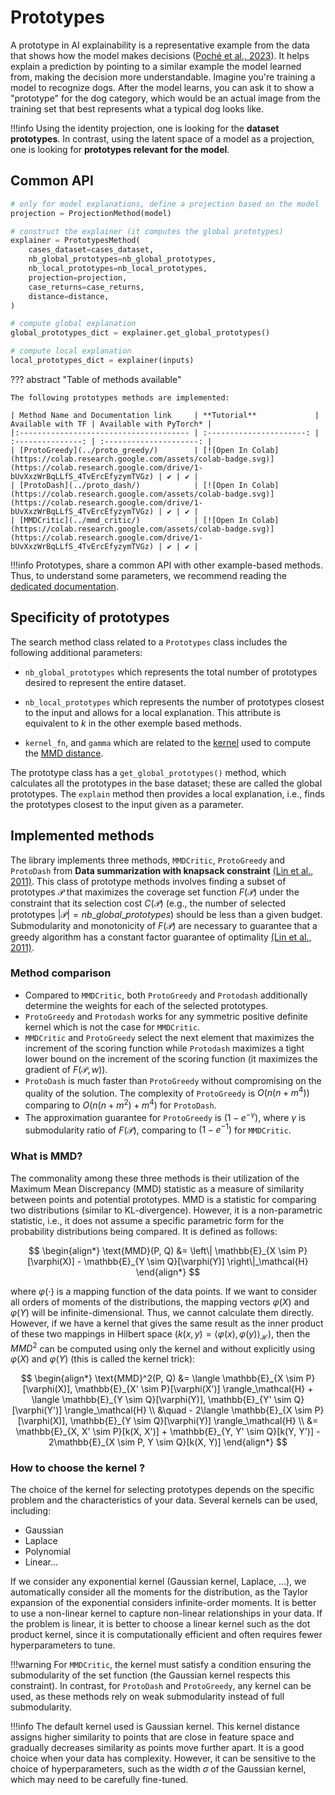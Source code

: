 # Prototypes
A prototype in AI explainability is a representative example from the data that shows how the model makes decisions ([Poché et al., 2023](https://hal.science/hal-04117520/document)). It helps explain a prediction by pointing to a similar example the model learned from, making the decision more understandable. Imagine you're training a model to recognize dogs. After the model learns, you can ask it to show a "prototype" for the dog category, which would be an actual image from the training set that best represents what a typical dog looks like.

!!!info
    Using the identity projection, one is looking for the **dataset prototypes**. In contrast, using the latent space of a model as a projection, one is looking for **prototypes relevant for the model**.

## Common API ##

```python
# only for model explanations, define a projection based on the model
projection = ProjectionMethod(model)

# construct the explainer (it computes the global prototypes)
explainer = PrototypesMethod(
    cases_dataset=cases_dataset, 
    nb_global_prototypes=nb_global_prototypes,
    nb_local_prototypes=nb_local_prototypes,
    projection=projection,
    case_returns=case_returns,
    distance=distance,
)

# compute global explanation
global_prototypes_dict = explainer.get_global_prototypes()

# compute local explanation
local_prototypes_dict = explainer(inputs)

```

??? abstract "Table of methods available"

    The following prototypes methods are implemented:

    | Method Name and Documentation link     | **Tutorial**             | Available with TF | Available with PyTorch* |
    |:-------------------------------------- | :----------------------: | :---------------: | :---------------------: |
    | [ProtoGreedy](../proto_greedy/)        | [![Open In Colab](https://colab.research.google.com/assets/colab-badge.svg)](https://colab.research.google.com/drive/1-bUvXxzWrBqLLfS_4TvErcEfyzymTVGz) | ✔ | ✔ |
    | [ProtoDash](../proto_dash/)            | [![Open In Colab](https://colab.research.google.com/assets/colab-badge.svg)](https://colab.research.google.com/drive/1-bUvXxzWrBqLLfS_4TvErcEfyzymTVGz) | ✔ | ✔ |
    | [MMDCritic](../mmd_critic/)            | [![Open In Colab](https://colab.research.google.com/assets/colab-badge.svg)](https://colab.research.google.com/drive/1-bUvXxzWrBqLLfS_4TvErcEfyzymTVGz) | ✔ | ✔ |

!!!info
    Prototypes, share a common API with other example-based methods. Thus, to understand some parameters, we recommend reading the [dedicated documentation](../../api_example_based/).

## Specificity of prototypes
 
The search method class related to a `Prototypes` class includes the following additional parameters:  

- `nb_global_prototypes` which represents the total number of prototypes desired to represent the entire dataset. 
- `nb_local_prototypes` which represents the number of prototypes closest to the input and allows for a local explanation. This attribute is equivalent to $k$ in the other exemple based methods.

- `kernel_fn`, and `gamma` which are related to the [kernel](#how-to-choose-the-kernel) used to compute the [MMD distance](#what-is-mmd).

The prototype class has a `get_global_prototypes()` method, which calculates all the prototypes in the base dataset; these are called the global prototypes. The `explain` method then provides a local explanation, i.e., finds the prototypes closest to the input given as a parameter.

## Implemented methods

The library implements three methods, `MMDCritic`, `ProtoGreedy` and `ProtoDash` from **Data summarization with knapsack constraint** [(Lin et al., 2011)](https://aclanthology.org/P11-1052.pdf). This class of prototype methods involves finding a subset of prototypes $\mathcal{P}$ that maximizes the coverage set function $F(\mathcal{P})$ under the constraint that its selection cost $C(\mathcal{P})$ (e.g., the number of selected prototypes $|\mathcal{P}|= nb\_global\_prototypes$) should be less than a given budget. 
Submodularity and monotonicity of $F(\mathcal{P})$ are necessary to guarantee that a greedy algorithm has a constant factor guarantee of optimality [(Lin et al., 2011)](https://aclanthology.org/P11-1052.pdf).

### Method comparison

- Compared to `MMDCritic`, both `ProtoGreedy` and `Protodash` additionally determine the weights for each of the selected prototypes. 
- `ProtoGreedy` and `Protodash` works for any symmetric positive definite kernel which is not the case for `MMDCritic`. 
- `MMDCritic` and `ProtoGreedy` select the next element that maximizes the increment of the scoring function while `Protodash` maximizes a tight lower bound on the increment of the scoring function (it maximizes the gradient of $F(\mathcal{P},w)$).
- `ProtoDash` is much faster than `ProtoGreedy` without compromising on the quality of the solution. The complexity of `ProtoGreedy` is $O(n(n+m^4))$ comparing to $O(n(n+m^2)+m^4)$ for `ProtoDash`. 
- The approximation guarantee for `ProtoGreedy` is $(1-e^{-\gamma})$, where $\gamma$ is submodularity ratio of $F(\mathcal{P})$, comparing to $(1-e^{-1})$ for `MMDCritic`.

### What is MMD?

The commonality among these three methods is their utilization of the Maximum Mean Discrepancy (MMD) statistic as a measure of similarity between points and potential prototypes. MMD is a statistic for comparing two distributions (similar to KL-divergence). However, it is a non-parametric statistic, i.e., it does not assume a specific parametric form for the probability distributions being compared. It is defined as follows:

$$
\begin{align*}
\text{MMD}(P, Q) &= \left\| \mathbb{E}_{X \sim P}[\varphi(X)] - \mathbb{E}_{Y \sim Q}[\varphi(Y)] \right\|_\mathcal{H}
\end{align*}
$$

where $\varphi(\cdot)$ is a mapping function of the data points. If we want to consider all orders of moments of the distributions, the mapping vectors $\varphi(X)$ and $\varphi(Y)$ will be infinite-dimensional. Thus, we cannot calculate them directly. However, if we have a kernel that gives the same result as the inner product of these two mappings in Hilbert space ($k(x, y) = \langle \varphi(x), \varphi(y) \rangle_\mathcal{H}$), then the $MMD^2$ can be computed using only the kernel and without explicitly using $\varphi(X)$ and $\varphi(Y)$ (this is called the kernel trick):

$$
\begin{align*}
\text{MMD}^2(P, Q) &= \langle \mathbb{E}_{X \sim P}[\varphi(X)], \mathbb{E}_{X' \sim P}[\varphi(X')] \rangle_\mathcal{H} + \langle \mathbb{E}_{Y \sim Q}[\varphi(Y)], \mathbb{E}_{Y' \sim Q}[\varphi(Y')] \rangle_\mathcal{H} \\
&\quad - 2\langle \mathbb{E}_{X \sim P}[\varphi(X)], \mathbb{E}_{Y \sim Q}[\varphi(Y)] \rangle_\mathcal{H} \\
&= \mathbb{E}_{X, X' \sim P}[k(X, X')] + \mathbb{E}_{Y, Y' \sim Q}[k(Y, Y')] - 2\mathbb{E}_{X \sim P, Y \sim Q}[k(X, Y)]
\end{align*}
$$

### How to choose the kernel ?
The choice of the kernel for selecting prototypes depends on the specific problem and the characteristics of your data. Several kernels can be used, including:

- Gaussian
- Laplace
- Polynomial
- Linear...

If we consider any exponential kernel (Gaussian kernel, Laplace, ...), we automatically consider all the moments for the distribution, as the Taylor expansion of the exponential considers infinite-order moments. It is better to use a non-linear kernel to capture non-linear relationships in your data. If the problem is linear, it is better to choose a linear kernel such as the dot product kernel, since it is computationally efficient and often requires fewer hyperparameters to tune.

!!!warning
    For `MMDCritic`, the kernel must satisfy a condition ensuring the submodularity of the set function (the Gaussian kernel respects this constraint). In contrast, for `ProtoDash` and `ProtoGreedy`, any kernel can be used, as these methods rely on weak submodularity instead of full submodularity.

!!!info
    The default kernel used is Gaussian kernel. This kernel distance assigns higher similarity to points that are close in feature space and gradually decreases similarity as points move further apart. It is a good choice when your data has complexity. However, it can be sensitive to the choice of hyperparameters, such as the width $\sigma$ of the Gaussian kernel, which may need to be carefully fine-tuned.


